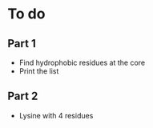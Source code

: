 # To do

## Part 1

- Find hydrophobic residues at the core
- Print the list

## Part 2

- Lysine with 4 residues
